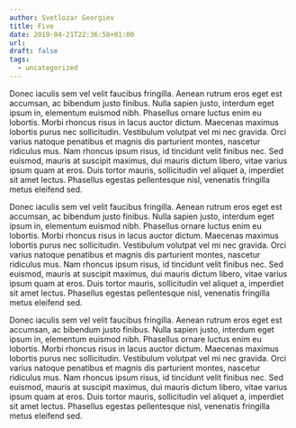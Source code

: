 ```yaml
---
author: Svetlozar Georgiev
title: Five
date: 2019-04-21T22:36:58+01:00
url:
draft: false
tags:
  - uncategorized
---
```

Donec iaculis sem vel velit faucibus fringilla. Aenean rutrum eros eget est accumsan, ac bibendum justo finibus. Nulla sapien justo, interdum eget ipsum in, elementum euismod nibh. Phasellus ornare luctus enim eu lobortis. Morbi rhoncus risus in lacus auctor dictum. Maecenas maximus lobortis purus nec sollicitudin. Vestibulum volutpat vel mi nec gravida. Orci varius natoque penatibus et magnis dis parturient montes, nascetur ridiculus mus. Nam rhoncus ipsum risus, id tincidunt velit finibus nec. Sed euismod, mauris at suscipit maximus, dui mauris dictum libero, vitae varius ipsum quam at eros. Duis tortor mauris, sollicitudin vel aliquet a, imperdiet sit amet lectus. Phasellus egestas pellentesque nisl, venenatis fringilla metus eleifend sed.

Donec iaculis sem vel velit faucibus fringilla. Aenean rutrum eros eget est accumsan, ac bibendum justo finibus. Nulla sapien justo, interdum eget ipsum in, elementum euismod nibh. Phasellus ornare luctus enim eu lobortis. Morbi rhoncus risus in lacus auctor dictum. Maecenas maximus lobortis purus nec sollicitudin. Vestibulum volutpat vel mi nec gravida. Orci varius natoque penatibus et magnis dis parturient montes, nascetur ridiculus mus. Nam rhoncus ipsum risus, id tincidunt velit finibus nec. Sed euismod, mauris at suscipit maximus, dui mauris dictum libero, vitae varius ipsum quam at eros. Duis tortor mauris, sollicitudin vel aliquet a, imperdiet sit amet lectus. Phasellus egestas pellentesque nisl, venenatis fringilla metus eleifend sed.

Donec iaculis sem vel velit faucibus fringilla. Aenean rutrum eros eget est accumsan, ac bibendum justo finibus. Nulla sapien justo, interdum eget ipsum in, elementum euismod nibh. Phasellus ornare luctus enim eu lobortis. Morbi rhoncus risus in lacus auctor dictum. Maecenas maximus lobortis purus nec sollicitudin. Vestibulum volutpat vel mi nec gravida. Orci varius natoque penatibus et magnis dis parturient montes, nascetur ridiculus mus. Nam rhoncus ipsum risus, id tincidunt velit finibus nec. Sed euismod, mauris at suscipit maximus, dui mauris dictum libero, vitae varius ipsum quam at eros. Duis tortor mauris, sollicitudin vel aliquet a, imperdiet sit amet lectus. Phasellus egestas pellentesque nisl, venenatis fringilla metus eleifend sed.  